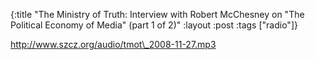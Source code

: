 {:title "The Ministry of Truth: Interview with Robert McChesney on \"The Political Economy of Media\" (part 1 of 2)"
:layout :post
:tags  ["radio"]}

<http://www.szcz.org/audio/tmot\_2008-11-27.mp3>


